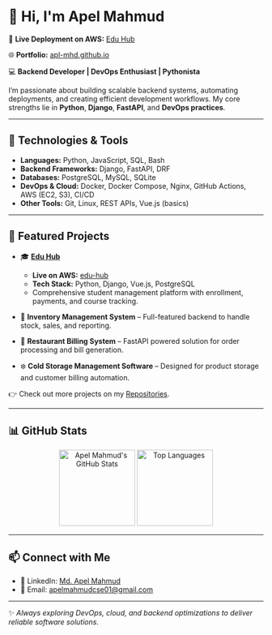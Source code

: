 # 👋 Hi, I'm Apel Mahmud  

🚀 **Live Deployment on AWS:** [Edu Hub](http://3.89.205.102:3000/)  

🌐 **Portfolio:** [apl-mhd.github.io](https://apl-mhd.github.io/)  

💻 **Backend Developer | DevOps Enthusiast | Pythonista**  

I’m passionate about building scalable backend systems, automating deployments, and creating efficient development workflows. My core strengths lie in **Python**, **Django**, **FastAPI**, and **DevOps practices**.  

---

## 🔧 Technologies & Tools  
- **Languages:** Python, JavaScript, SQL, Bash  
- **Backend Frameworks:** Django, FastAPI, DRF  
- **Databases:** PostgreSQL, MySQL, SQLite  
- **DevOps & Cloud:** Docker, Docker Compose, Nginx, GitHub Actions, AWS (EC2, S3), CI/CD  
- **Other Tools:** Git, Linux, REST APIs, Vue.js (basics)  

---

## 📂 Featured Projects  
- 🎓 **[Edu Hub](https://github.com/apl-mhd/edu-hub)**  
  - **Live on AWS:** [edu-hub](http://3.89.205.102:3000/)  
  - **Tech Stack:** Python, Django, Vue.js, PostgreSQL  
  - Comprehensive student management platform with enrollment, payments, and course tracking.  

- 🏪 **Inventory Management System** – Full-featured backend to handle stock, sales, and reporting.  
- 🍴 **Restaurant Billing System** – FastAPI powered solution for order processing and bill generation.  
- ❄️ **Cold Storage Management Software** – Designed for product storage and customer billing automation.  

👉 Check out more projects on my [Repositories](https://github.com/apl-mhd?tab=repositories).  

---

## 📊 GitHub Stats  

<p align="center">
  <img src="https://github-readme-stats.vercel.app/api?username=apl-mhd&show_icons=true&theme=tokyonight" alt="Apel Mahmud's GitHub Stats" height="150"/>
  <img src="https://github-readme-stats.vercel.app/api/top-langs/?username=apl-mhd&layout=compact&theme=tokyonight" alt="Top Languages" height="150"/>
</p>

---

## 📫 Connect with Me  
- 💼 LinkedIn: [Md. Apel Mahmud](https://www.linkedin.com/in/md-apel-mahmud-620b12198/)  
- 📧 Email: apelmahmudcse01@gmail.com  

---

✨ *Always exploring DevOps, cloud, and backend optimizations to deliver reliable software solutions.*  
